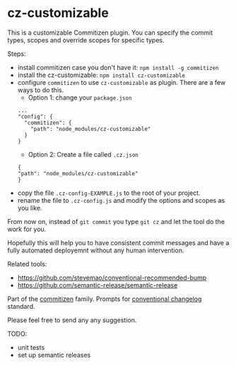 # cz-customizable

This is a customizable Commitizen plugin. You can specify the commit types, scopes and override scopes for specific types.

Steps:
- install commitizen case you don't have it: `npm install -g commitizen`
- install the cz-customizable: `npm install cz-customizable`
- configure `commitizen` to use `cz-customizable` as plugin. There are a few ways to do this.
  - Option 1: change your `package.json`
  ```
  ...
  "config": {
    "commitizen": {
      "path": "node_modules/cz-customizable"
    }
  }
  ```
  - Option 2: Create a file called `.cz.json`
  ```
  {
  "path": "node_modules/cz-customizable"
  }
  ```
- copy the file `.cz-config-EXAMPLE.js` to the root of your project.
- rename the file to `.cz-config.js` and modify the options and scopes as you like.

From now on, instead of `git commit` you type `git cz` and let the tool do the work for you.

Hopefully this will help you to have consistent commit messages and have a fully automated deployemnt without any human intervention.

Related tools:
- https://github.com/stevemao/conventional-recommended-bump
- https://github.com/semantic-release/semantic-release

Part of the [commitizen](https://github.com/commitizen/cz-cli) family. Prompts for [conventional changelog](https://github.com/ajoslin/conventional-changelog/blob/master/conventions/angular.md) standard.


Please feel free to send any any suggestion.

TODO:
- unit tests
- set up semantic releases

